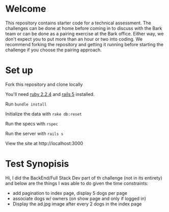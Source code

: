 # Welcome

This repository contains starter code for a technical assessment. The challenges can be done at home before coming in to discuss with the Bark team or can be done as a pairing exercise at the Bark office. Either way, we don't expect you to put more than an hour or two into coding. We recommend forking the repository and getting it running before starting the challenge if you choose the pairing approach.

# Set up

Fork this repository and clone locally

You'll need [ruby 2.2.4](https://rvm.io/rvm/install) and [rails 5](http://guides.rubyonrails.org/getting_started.html#installing-rails) installed.

Run `bundle install`

Initialize the data with `rake db:reset`

Run the specs with `rspec`

Run the server with `rails s`

View the site at http://localhost:3000

# Test Synopisis
Hi, I did the BackEnd/Full Stack Dev part of th challenge (not in its entirety) and below are the things I was able to do given the time constraints:
* add pagination to index page, display 5 dogs per page
* associate dogs w/ owners (on show page and only if logged in)
* Display the ad.jpg image after every 2 dogs in the index page